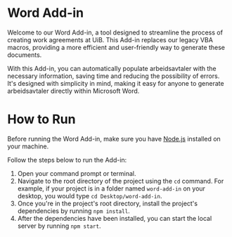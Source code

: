 # Word Add-in

Welcome to our Word Add-in, a tool designed to streamline the process of creating work agreements at UiB. This Add-in replaces our legacy VBA macros, providing a more efficient and user-friendly way to generate these documents.

With this Add-in, you can automatically populate arbeidsavtaler with the necessary information, saving time and reducing the possibility of errors. It's designed with simplicity in mind, making it easy for anyone to generate arbeidsavtaler directly within Microsoft Word.

# How to Run

Before running the Word Add-in, make sure you have [Node.js](https://nodejs.org/) installed on your machine.

Follow the steps below to run the Add-in:

1. Open your command prompt or terminal.
2. Navigate to the root directory of the project using the `cd` command. For example, if your project is in a folder named `word-add-in` on your desktop, you would type `cd Desktop/word-add-in`.
3. Once you're in the project's root directory, install the project's dependencies by running `npm install`.
4. After the dependencies have been installed, you can start the local server by running `npm start`.
